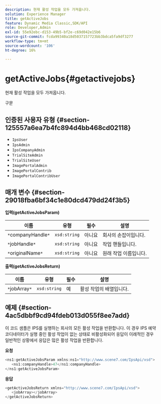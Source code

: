 ```yaml
---
description: 현재 활성 작업을 모두 가져옵니다.
solution: Experience Manager
title: getActiveJobs
feature: Dynamic Media Classic,SDK/API
role: Developer,Admin
exl-id: 55e92ebc-d153-49b5-bf2e-c69d042e15b6
source-git-commit: fcda99340a18d5037157723bb3bdca5fa9df3277
workflow-type: tm+mt
source-wordcount: '106'
ht-degree: 16%

---
```


# getActiveJobs{#getactivejobs}

현재 활성 작업을 모두 가져옵니다.

구문

## 인증된 사용자 유형 {#section-125557a6ea7b4fc894d4bb468cd02118}

* `IpsUser`
* `IpsAdmin`
* `IpsCompanyAdmin`
* `TrialSiteAdmin`
* `TrialSiteUser`
* `ImagePortalAdmin`
* `ImagePortalContrib`
* `ImagePortalContribUser`

## 매개 변수 {#section-29018fba6bf34c1e80dcd479dd24f3b5}

**입력(getActiveJobsParam)**

| 이름 | 유형 | 필수 | 설명 |
|---|---|---|---|
| `*`companyHandle`*` | `xsd:string` | 아니요 | 회사의 손잡이입니다. |
| `*`jobHandle`*` | `xsd:string` | 아니요 | 작업 핸들입니다. |
| `*`originalName`*` | `xsd:string` | 아니요 | 원래 작업 이름입니다. |

**출력(getActiveJobsReturn)**

| 이름 | 유형 | 필수 | 설명 |
|---|---|---|---|
| `*`jobArray`*` | `xsd:string` | 예 | 활성 작업의 배열입니다. |

## 예제 {#section-4ac5dbbf9cd94fdeb013d055f8ee7add}

이 코드 샘플은 IPS를 실행하는 회사의 모든 활성 작업을 반환합니다. 이 경우 IPS 예약 코디네이터가 실행 중인 활성 작업이 없는 상태로 비활성화되어 응답이 이례적인 경우 일반적인 상황에서 응답은 많은 활성 작업을 반환합니다.

**요청**

```java
<ns1:getActiveJobsParam xmlns:ns1="http://www.scene7.com/IpsApi/xsd">
   <ns1:companyHandle>47</ns1:companyHandle>
</ns1:getActiveJobsParam>
```

**응답**

```java
<getActiveJobsReturn xmlns="http://www.scene7.com/IpsApi/xsd">
   <jobArray></jobArray>
</getActiveJobsReturn>
```
